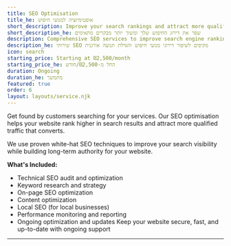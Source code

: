 ```yaml
---
title: SEO Optimisation
title_he: אופטימיזציה למנועי חיפוש
short_description: Improve your search rankings and attract more qualified visitors
short_description_he: שפר את דירוג החיפוש שלך ומשוך יותר מבקרים מתאימים
description: Comprehensive SEO services to improve search engine rankings and drive organic traffic
description_he: שירותי SEO מקיפים לשיפור דירוגי מנועי חיפוש והגדלת תנועה אורגנית
icon: search
starting_price: Starting at ₪2,500/month
starting_price_he: החל מ-₪2,500/חודש
duration: Ongoing
duration_he: מתמשך
featured: true
order: 6
layout: layouts/service.njk
---
```


Get found by customers searching for your services. Our SEO optimisation helps your website rank higher in search results and attract more qualified traffic that converts.

We use proven white-hat SEO techniques to improve your search visibility while building long-term authority for your website.

**What's Included:**
- Technical SEO audit and optimization
- Keyword research and strategy
- On-page SEO optimization
- Content optimization
- Local SEO (for local businesses)
- Performance monitoring and reporting
- Ongoing optimization and updates Keep your website secure, fast, and up-to-date with ongoing support

---
